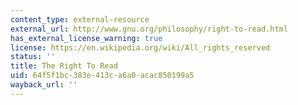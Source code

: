```yaml
---
content_type: external-resource
external_url: http://www.gnu.org/philosophy/right-to-read.html
has_external_license_warning: true
license: https://en.wikipedia.org/wiki/All_rights_reserved
status: ''
title: The Right To Read
uid: 64f5f1bc-383e-413c-a6a0-acac850199a5
wayback_url: ''
---
```

